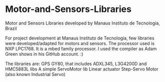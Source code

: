 # Motor-and-Sensors-Libraries
Motor and Sensors Libraries developed by Manaus Instituto de Tecnologia, Brazil

For project development at Manaus Instituto de Tecnologia, few libraries were developed/adapted for motors and sensors.
The processor used is NXP LPC1768. It is a mbed family processor. 
I used the compiler as Adam Green shows in his GitHub account. :)

The libraries are:
GPS
GY80, that includes ADXL345, L3G4200D and HMC5883L libs
A simple ServoMotor lib
Linear actuator
Step-Servo Motor (also known Industrial Servo)
